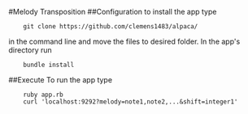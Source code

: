 #Melody Transposition
##Configuration
to install the app type
```
	git clone https://github.com/clemens1483/alpaca/
```
in the command line and move the files to desired folder. In the app's directory run
```
	bundle install
```

##Execute
To run the app type
```
	ruby app.rb
	curl 'localhost:9292?melody=note1,note2,...&shift=integer1'
```